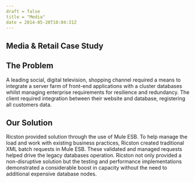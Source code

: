 ```yaml
---
draft = false
title = "Media"
date = 2014-05-20T10:04:31Z
---
```


## Media & Retail Case Study

## The Problem
A leading social, digital television, shopping channel required a means to integrate a server farm of front-end applications with a cluster databases whilst managing enterprise requirements for resilience and redundancy. The client required integration between their website and database, registering all customers data.

## Our Solution
Ricston provided solution through the use of Mule ESB. To help manage the load and work with existing business practices, Ricston created traditional XML batch requests in Mule ESB. These validated and managed requests helped drive the legacy databases operation. Ricston not only provided a non-disruptive solution but the testing and performance implementations demonstrated a considerable boost in capacity without the need to additional expensive database nodes.
